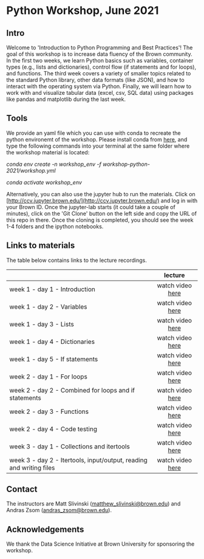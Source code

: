 # Python Workshop, June 2021
## Intro
Welcome to 'Introduction to Python Programming and Best Practices'! The goal of this workshop is to increase data fluency of the Brown community. In the first two weeks, we learn Python basics such as variables, container types (e.g., lists and dictionaries), control flow (if statements and for loops), and functions. The third week covers a variety of smaller topics related to the standard Python library, other data formats (like JSON), and how to interact with the operating system via Python. Finally, we will learn how to work with and visualize tabular data (excel, csv, SQL data) using packages like pandas and matplotlib during the last week.

## Tools
We provide an yaml file which you can use with conda to recreate the python environemt of the workshop. Please install conda from [here](https://www.anaconda.com/products/individual), and type the following commands into your terminal at the same folder where the workshop material is located:

*conda env create -n workshop_env -f workshop-python-2021/workshop.yml*

*conda activate workshop_env*

Alternatively, you can also use the jupyter hub to run the materials. Click on [http://ccv.jupyter.brown.edu/](http://ccv.jupyter.brown.edu/) and log in with your Brown ID. Once the jupyter-lab starts (it could take a couple of minutes), click on the 'Git Clone' button on the left side and copy the URL of this repo in there. Once the cloning is completed, you should see the week 1-4 folders and the ipython notebooks.

## Links to materials

The table below contains links to the lecture recordings.

|       	| lecture 	| 
|-------	|:-------:	|
| week 1 - day 1 - Introduction 	| watch video [here](https://drive.google.com/file/d/1yi-Vtj0-gL7AAZGagC4j6e050r1VMavS/view?usp=sharing)  |
| week 1 - day 2 - Variables | watch video [here](https://drive.google.com/file/d/1yihexUEK9DlmkxCQhfKmu5cAz0pRzf29/view?usp=sharing) |
| week 1 - day 3 - Lists | watch video [here](https://drive.google.com/file/d/1yj6GdagCOsnj4RpwFDjO8ezwiwnHxTNz/view?usp=sharing) |
| week 1 - day 4 - Dictionaries | watch video [here](https://drive.google.com/file/d/1yorIoUL7qpzcz6-Ui_VLlWA7Kzj89j_L/view?usp=sharing) |
| week 1 - day 5 - If statements | watch video [here](https://drive.google.com/file/d/1ysm1a9YDHTHjM_NjP0yB8nEmKjFyvxVn/view?usp=sharing) |
| week 2 - day 1 - For loops | watch video [here](https://drive.google.com/file/d/1UEi0GhzkJyLagQmRoLVY0ZwejdRtCbdQ/view?usp=sharing) |
| week 2 - day 2 - Combined for loops and if statements | watch video [here](https://drive.google.com/file/d/17bLo5fmKHKXJJx55OIDYql2N49aZMEGK/view?usp=sharing) |
| week 2 - day 3 - Functions | watch video [here](https://drive.google.com/file/d/19rrY5oieylXrY780Hva88D-O9ZX4UPK1/view?usp=sharing) |
| week 2 - day 4 - Code testing | watch video [here](https://drive.google.com/file/d/1kwByOZi6JW-TwV8Ay6wjktgcXkUJ1_q8/view?usp=sharing) |
| week 3 - day 1 - Collections and itertools | watch video [here](https://drive.google.com/file/d/1njKhGgUlHxVRYc-EQbPMyMeMAcivirtk/view?usp=sharing) |
| week 3 - day 2 - Itertools, input/output, reading and writing files | watch video [here](https://drive.google.com/file/d/1mfpCxEAAGkMGW8FtWzuUuHg8q9KDPorK/view?usp=sharing) |



## Contact
The instructors are Matt Slivinski (<matthew_slivinski@brown.edu>) and Andras Zsom (<andras_zsom@brown.edu>).

## Acknowledgements
We thank the Data Science Initiative at Brown University for sponsoring the workshop. 
